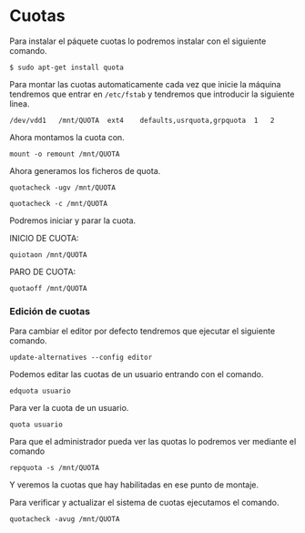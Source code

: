 # Cuotas

Para instalar el páquete cuotas lo podremos instalar con el siguiente comando.

~~~
$ sudo apt-get install quota
~~~

Para montar las cuotas automaticamente cada vez que inicie la máquina tendremos que entrar en ``/etc/fstab`` y tendremos que introducir la siguiente linea.

~~~
/dev/vdd1	/mnt/QUOTA 	ext4	defaults,usrquota,grpquota	1	2
~~~

Ahora montamos la cuota con.

~~~
mount -o remount /mnt/QUOTA
~~~

Ahora generamos los ficheros de quota.

~~~
quotacheck -ugv /mnt/QUOTA 
~~~

~~~
quotacheck -c /mnt/QUOTA
~~~

Podremos iniciar y parar la cuota.

INICIO DE CUOTA:

~~~
quiotaon /mnt/QUOTA
~~~

PARO DE CUOTA:

~~~
quotaoff /mnt/QUOTA
~~~

### Edición de cuotas

Para cambiar el editor por defecto tendremos que ejecutar el siguiente comando.

~~~
update-alternatives --config editor
~~~

Podemos editar las cuotas de un usuario entrando con el comando.

~~~
edquota usuario
~~~

Para ver la cuota de un usuario.

~~~
quota usuario
~~~

Para que el administrador pueda ver las quotas lo podremos ver mediante el comando

~~~
repquota -s /mnt/QUOTA
~~~

Y veremos la cuotas que hay habilitadas en ese punto de montaje.

Para verificar y actualizar el sistema de cuotas ejecutamos el comando.

~~~
quotacheck -avug /mnt/QUOTA
~~~
